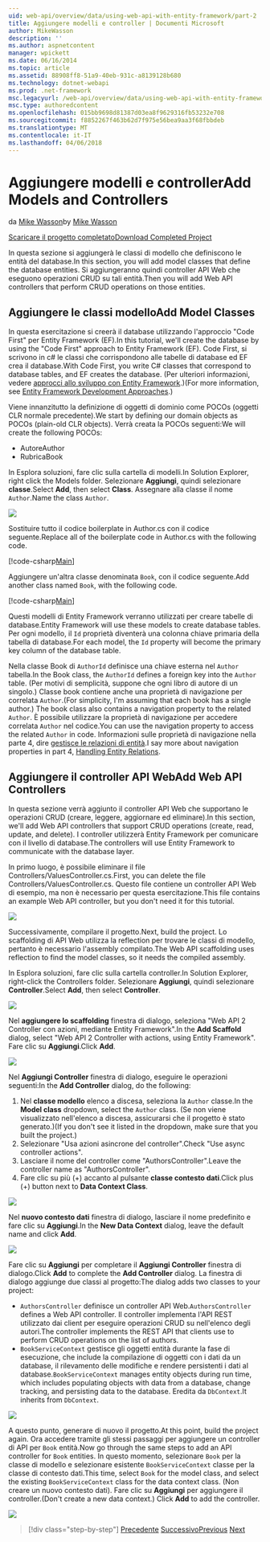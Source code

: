 ```yaml
---
uid: web-api/overview/data/using-web-api-with-entity-framework/part-2
title: Aggiungere modelli e controller | Documenti Microsoft
author: MikeWasson
description: ''
ms.author: aspnetcontent
manager: wpickett
ms.date: 06/16/2014
ms.topic: article
ms.assetid: 88908ff8-51a9-40eb-931c-a8139128b680
ms.technology: dotnet-webapi
ms.prod: .net-framework
msc.legacyurl: /web-api/overview/data/using-web-api-with-entity-framework/part-2
msc.type: authoredcontent
ms.openlocfilehash: 015bb9698d81387d03ea8f9629316fb53232e708
ms.sourcegitcommit: f8852267f463b62d7f975e56bea9aa3f68fbbdeb
ms.translationtype: MT
ms.contentlocale: it-IT
ms.lasthandoff: 04/06/2018
---
```

<a name="add-models-and-controllers"></a><span data-ttu-id="5e461-102">Aggiungere modelli e controller</span><span class="sxs-lookup"><span data-stu-id="5e461-102">Add Models and Controllers</span></span>
====================
<span data-ttu-id="5e461-103">da [Mike Wasson](https://github.com/MikeWasson)</span><span class="sxs-lookup"><span data-stu-id="5e461-103">by [Mike Wasson](https://github.com/MikeWasson)</span></span>

[<span data-ttu-id="5e461-104">Scaricare il progetto completato</span><span class="sxs-lookup"><span data-stu-id="5e461-104">Download Completed Project</span></span>](https://github.com/MikeWasson/BookService)

<span data-ttu-id="5e461-105">In questa sezione si aggiungerà le classi di modello che definiscono le entità del database.</span><span class="sxs-lookup"><span data-stu-id="5e461-105">In this section, you will add model classes that define the database entities.</span></span> <span data-ttu-id="5e461-106">Si aggiungeranno quindi controller API Web che eseguono operazioni CRUD su tali entità.</span><span class="sxs-lookup"><span data-stu-id="5e461-106">Then you will add Web API controllers that perform CRUD operations on those entities.</span></span>

## <a name="add-model-classes"></a><span data-ttu-id="5e461-107">Aggiungere le classi modello</span><span class="sxs-lookup"><span data-stu-id="5e461-107">Add Model Classes</span></span>

<span data-ttu-id="5e461-108">In questa esercitazione si creerà il database utilizzando l'approccio "Code First" per Entity Framework (EF).</span><span class="sxs-lookup"><span data-stu-id="5e461-108">In this tutorial, we'll create the database by using the "Code First" approach to Entity Framework (EF).</span></span> <span data-ttu-id="5e461-109">Code First, si scrivono in c# le classi che corrispondono alle tabelle di database ed EF crea il database.</span><span class="sxs-lookup"><span data-stu-id="5e461-109">With Code First, you write C# classes that correspond to database tables, and EF creates the database.</span></span> <span data-ttu-id="5e461-110">(Per ulteriori informazioni, vedere [approcci allo sviluppo con Entity Framework](https://msdn.microsoft.com/library/ms178359%28v=vs.110%29.aspx#dbfmfcf).)</span><span class="sxs-lookup"><span data-stu-id="5e461-110">(For more information, see [Entity Framework Development Approaches](https://msdn.microsoft.com/library/ms178359%28v=vs.110%29.aspx#dbfmfcf).)</span></span>

<span data-ttu-id="5e461-111">Viene innanzitutto la definizione di oggetti di dominio come POCOs (oggetti CLR normale precedente).</span><span class="sxs-lookup"><span data-stu-id="5e461-111">We start by defining our domain objects as POCOs (plain-old CLR objects).</span></span> <span data-ttu-id="5e461-112">Verrà creata la POCOs seguenti:</span><span class="sxs-lookup"><span data-stu-id="5e461-112">We will create the following POCOs:</span></span>

- <span data-ttu-id="5e461-113">Autore</span><span class="sxs-lookup"><span data-stu-id="5e461-113">Author</span></span>
- <span data-ttu-id="5e461-114">Rubrica</span><span class="sxs-lookup"><span data-stu-id="5e461-114">Book</span></span>

<span data-ttu-id="5e461-115">In Esplora soluzioni, fare clic sulla cartella di modelli.</span><span class="sxs-lookup"><span data-stu-id="5e461-115">In Solution Explorer, right click the Models folder.</span></span> <span data-ttu-id="5e461-116">Selezionare **Aggiungi**, quindi selezionare **classe**.</span><span class="sxs-lookup"><span data-stu-id="5e461-116">Select **Add**, then select **Class**.</span></span> <span data-ttu-id="5e461-117">Assegnare alla classe il nome `Author`.</span><span class="sxs-lookup"><span data-stu-id="5e461-117">Name the class `Author`.</span></span>

![](part-2/_static/image1.png)

<span data-ttu-id="5e461-118">Sostituire tutto il codice boilerplate in Author.cs con il codice seguente.</span><span class="sxs-lookup"><span data-stu-id="5e461-118">Replace all of the boilerplate code in Author.cs with the following code.</span></span>

[!code-csharp[Main](part-2/samples/sample1.cs)]

<span data-ttu-id="5e461-119">Aggiungere un'altra classe denominata `Book`, con il codice seguente.</span><span class="sxs-lookup"><span data-stu-id="5e461-119">Add another class named `Book`, with the following code.</span></span>

[!code-csharp[Main](part-2/samples/sample2.cs)]

<span data-ttu-id="5e461-120">Questi modelli di Entity Framework verranno utilizzati per creare tabelle di database.</span><span class="sxs-lookup"><span data-stu-id="5e461-120">Entity Framework will use these models to create database tables.</span></span> <span data-ttu-id="5e461-121">Per ogni modello, il `Id` proprietà diventerà una colonna chiave primaria della tabella di database.</span><span class="sxs-lookup"><span data-stu-id="5e461-121">For each model, the `Id` property will become the primary key column of the database table.</span></span>

<span data-ttu-id="5e461-122">Nella classe Book di `AuthorId` definisce una chiave esterna nel `Author` tabella.</span><span class="sxs-lookup"><span data-stu-id="5e461-122">In the Book class, the `AuthorId` defines a foreign key into the `Author` table.</span></span> <span data-ttu-id="5e461-123">(Per motivi di semplicità, suppone che ogni libro di autore di un singolo.) Classe book contiene anche una proprietà di navigazione per correlata `Author`.</span><span class="sxs-lookup"><span data-stu-id="5e461-123">(For simplicity, I'm assuming that each book has a single author.) The book class also contains a navigation property to the related `Author`.</span></span> <span data-ttu-id="5e461-124">È possibile utilizzare la proprietà di navigazione per accedere correlata `Author` nel codice.</span><span class="sxs-lookup"><span data-stu-id="5e461-124">You can use the navigation property to access the related `Author` in code.</span></span> <span data-ttu-id="5e461-125">Informazioni sulle proprietà di navigazione nella parte 4, dire [gestisce le relazioni di entità](part-4.md).</span><span class="sxs-lookup"><span data-stu-id="5e461-125">I say more about navigation properties in part 4, [Handling Entity Relations](part-4.md).</span></span>

## <a name="add-web-api-controllers"></a><span data-ttu-id="5e461-126">Aggiungere il controller API Web</span><span class="sxs-lookup"><span data-stu-id="5e461-126">Add Web API Controllers</span></span>

<span data-ttu-id="5e461-127">In questa sezione verrà aggiunto il controller API Web che supportano le operazioni CRUD (creare, leggere, aggiornare ed eliminare).</span><span class="sxs-lookup"><span data-stu-id="5e461-127">In this section, we'll add Web API controllers that support CRUD operations (create, read, update, and delete).</span></span> <span data-ttu-id="5e461-128">I controller utilizzerà Entity Framework per comunicare con il livello di database.</span><span class="sxs-lookup"><span data-stu-id="5e461-128">The controllers will use Entity Framework to communicate with the database layer.</span></span>

<span data-ttu-id="5e461-129">In primo luogo, è possibile eliminare il file Controllers/ValuesController.cs.</span><span class="sxs-lookup"><span data-stu-id="5e461-129">First, you can delete the file Controllers/ValuesController.cs.</span></span> <span data-ttu-id="5e461-130">Questo file contiene un controller API Web di esempio, ma non è necessario per questa esercitazione.</span><span class="sxs-lookup"><span data-stu-id="5e461-130">This file contains an example Web API controller, but you don't need it for this tutorial.</span></span>

![](part-2/_static/image2.png)

<span data-ttu-id="5e461-131">Successivamente, compilare il progetto.</span><span class="sxs-lookup"><span data-stu-id="5e461-131">Next, build the project.</span></span> <span data-ttu-id="5e461-132">Lo scaffolding di API Web utilizza la reflection per trovare le classi di modello, pertanto è necessario l'assembly compilato.</span><span class="sxs-lookup"><span data-stu-id="5e461-132">The Web API scaffolding uses reflection to find the model classes, so it needs the compiled assembly.</span></span>

<span data-ttu-id="5e461-133">In Esplora soluzioni, fare clic sulla cartella controller.</span><span class="sxs-lookup"><span data-stu-id="5e461-133">In Solution Explorer, right-click the Controllers folder.</span></span> <span data-ttu-id="5e461-134">Selezionare **Aggiungi**, quindi selezionare **Controller**.</span><span class="sxs-lookup"><span data-stu-id="5e461-134">Select **Add**, then select **Controller**.</span></span>

![](part-2/_static/image3.png)

<span data-ttu-id="5e461-135">Nel **aggiungere lo scaffolding** finestra di dialogo, seleziona "Web API 2 Controller con azioni, mediante Entity Framework".</span><span class="sxs-lookup"><span data-stu-id="5e461-135">In the **Add Scaffold** dialog, select "Web API 2 Controller with actions, using Entity Framework".</span></span> <span data-ttu-id="5e461-136">Fare clic su **Aggiungi**.</span><span class="sxs-lookup"><span data-stu-id="5e461-136">Click **Add**.</span></span>

![](part-2/_static/image4.png)

<span data-ttu-id="5e461-137">Nel **Aggiungi Controller** finestra di dialogo, eseguire le operazioni seguenti:</span><span class="sxs-lookup"><span data-stu-id="5e461-137">In the **Add Controller** dialog, do the following:</span></span>

1. <span data-ttu-id="5e461-138">Nel **classe modello** elenco a discesa, seleziona la `Author` classe.</span><span class="sxs-lookup"><span data-stu-id="5e461-138">In the **Model class** dropdown, select the `Author` class.</span></span> <span data-ttu-id="5e461-139">(Se non viene visualizzato nell'elenco a discesa, assicurarsi che il progetto è stato generato.)</span><span class="sxs-lookup"><span data-stu-id="5e461-139">(If you don't see it listed in the dropdown, make sure that you built the project.)</span></span>
2. <span data-ttu-id="5e461-140">Selezionare "Usa azioni asincrone del controller".</span><span class="sxs-lookup"><span data-stu-id="5e461-140">Check "Use async controller actions".</span></span>
3. <span data-ttu-id="5e461-141">Lasciare il nome del controller come &quot;AuthorsController&quot;.</span><span class="sxs-lookup"><span data-stu-id="5e461-141">Leave the controller name as &quot;AuthorsController&quot;.</span></span>
4. <span data-ttu-id="5e461-142">Fare clic su più (+) accanto al pulsante **classe contesto dati**.</span><span class="sxs-lookup"><span data-stu-id="5e461-142">Click plus (+) button next to **Data Context Class**.</span></span>

![](part-2/_static/image5.png)

<span data-ttu-id="5e461-143">Nel **nuovo contesto dati** finestra di dialogo, lasciare il nome predefinito e fare clic su **Aggiungi**.</span><span class="sxs-lookup"><span data-stu-id="5e461-143">In the **New Data Context** dialog, leave the default name and click **Add**.</span></span>

![](part-2/_static/image6.png)

<span data-ttu-id="5e461-144">Fare clic su **Aggiungi** per completare il **Aggiungi Controller** finestra di dialogo.</span><span class="sxs-lookup"><span data-stu-id="5e461-144">Click **Add** to complete the **Add Controller** dialog.</span></span> <span data-ttu-id="5e461-145">La finestra di dialogo aggiunge due classi al progetto:</span><span class="sxs-lookup"><span data-stu-id="5e461-145">The dialog adds two classes to your project:</span></span>

- <span data-ttu-id="5e461-146">`AuthorsController` definisce un controller API Web.</span><span class="sxs-lookup"><span data-stu-id="5e461-146">`AuthorsController` defines a Web API controller.</span></span> <span data-ttu-id="5e461-147">Il controller implementa l'API REST utilizzato dai client per eseguire operazioni CRUD su nell'elenco degli autori.</span><span class="sxs-lookup"><span data-stu-id="5e461-147">The controller implements the REST API that clients use to perform CRUD operations on the list of authors.</span></span>
- <span data-ttu-id="5e461-148">`BookServiceContext` gestisce gli oggetti entità durante la fase di esecuzione, che include la compilazione di oggetti con i dati da un database, il rilevamento delle modifiche e rendere persistenti i dati al database.</span><span class="sxs-lookup"><span data-stu-id="5e461-148">`BookServiceContext` manages entity objects during run time, which includes populating objects with data from a database, change tracking, and persisting data to the database.</span></span> <span data-ttu-id="5e461-149">Eredita da `DbContext`.</span><span class="sxs-lookup"><span data-stu-id="5e461-149">It inherits from `DbContext`.</span></span>

![](part-2/_static/image7.png)

<span data-ttu-id="5e461-150">A questo punto, generare di nuovo il progetto.</span><span class="sxs-lookup"><span data-stu-id="5e461-150">At this point, build the project again.</span></span> <span data-ttu-id="5e461-151">Ora accedere tramite gli stessi passaggi per aggiungere un controller di API per `Book` entità.</span><span class="sxs-lookup"><span data-stu-id="5e461-151">Now go through the same steps to add an API controller for `Book` entities.</span></span> <span data-ttu-id="5e461-152">In questo momento, selezionare `Book` per la classe di modello e selezionare esistente `BookServiceContext` classe per la classe di contesto dati.</span><span class="sxs-lookup"><span data-stu-id="5e461-152">This time, select `Book` for the model class, and select the existing `BookServiceContext` class for the data context class.</span></span> <span data-ttu-id="5e461-153">(Non creare un nuovo contesto dati). Fare clic su **Aggiungi** per aggiungere il controller.</span><span class="sxs-lookup"><span data-stu-id="5e461-153">(Don't create a new data context.) Click **Add** to add the controller.</span></span>

![](part-2/_static/image8.png)

> [!div class="step-by-step"]
> <span data-ttu-id="5e461-154">[Precedente](part-1.md)
> [Successivo](part-3.md)</span><span class="sxs-lookup"><span data-stu-id="5e461-154">[Previous](part-1.md)
[Next](part-3.md)</span></span>
